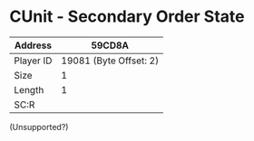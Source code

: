 
#  CUnit - Secondary Order State
Address   | 59CD8A
----------|-------------
Player ID | 19081 (Byte Offset: 2)
Size 	  | 1
Length 	  | 1
SC:R      | 

(Unsupported?)
